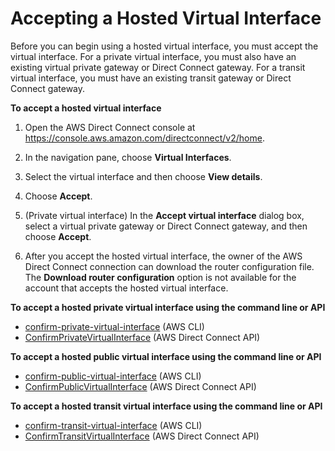 # Accepting a Hosted Virtual Interface<a name="accepthostedvirtualinterface"></a>

Before you can begin using a hosted virtual interface, you must accept the virtual interface\. For a private virtual interface, you must also have an existing virtual private gateway or Direct Connect gateway\. For a transit virtual interface, you must have an existing transit gateway or Direct Connect gateway\.

**To accept a hosted virtual interface**

1. Open the AWS Direct Connect console at [https://console\.aws\.amazon\.com/directconnect/v2/home](https://console.aws.amazon.com/directconnect/v2/home)\.

1. In the navigation pane, choose **Virtual Interfaces**\.

1. Select the virtual interface and then choose **View details**\.

1. Choose **Accept**\.

1. \(Private virtual interface\) In the **Accept virtual interface** dialog box, select a virtual private gateway or Direct Connect gateway, and then choose **Accept**\.

1. After you accept the hosted virtual interface, the owner of the AWS Direct Connect connection can download the router configuration file\. The **Download router configuration** option is not available for the account that accepts the hosted virtual interface\.

**To accept a hosted private virtual interface using the command line or API**
+ [confirm\-private\-virtual\-interface](https://docs.aws.amazon.com/cli/latest/reference/directconnect/confirm-private-virtual-interface.html) \(AWS CLI\)
+ [ConfirmPrivateVirtualInterface](https://docs.aws.amazon.com/directconnect/latest/APIReference/API_ConfirmPrivateVirtualInterface.html) \(AWS Direct Connect API\)

**To accept a hosted public virtual interface using the command line or API**
+ [confirm\-public\-virtual\-interface](https://docs.aws.amazon.com/cli/latest/reference/directconnect/confirm-public-virtual-interface.html) \(AWS CLI\)
+ [ConfirmPublicVirtualInterface](https://docs.aws.amazon.com/directconnect/latest/APIReference/API_ConfirmPublicVirtualInterface.html) \(AWS Direct Connect API\)

**To accept a hosted transit virtual interface using the command line or API**
+ [confirm\-transit\-virtual\-interface](https://docs.aws.amazon.com/cli/latest/reference/directconnect/confirm-transit-virtual-interface.html) \(AWS CLI\)
+ [ConfirmTransitVirtualInterface](https://docs.aws.amazon.com/directconnect/latest/APIReference/API_ConfirTransitVirtualInterface.html) \(AWS Direct Connect API\)